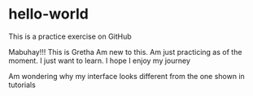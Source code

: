 # hello-world
This is a practice exercise on GitHub

Mabuhay!!!
This is Gretha
Am new to this. 
Am just practicing as of the moment. 
I just want to learn.
I hope I enjoy my journey

Am wondering why my interface looks different from the one shown in tutorials
